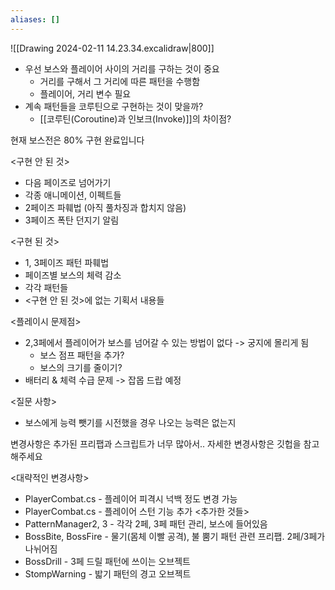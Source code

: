 ```yaml
---
aliases: []
---
```

![[Drawing 2024-02-11 14.23.34.excalidraw|800]]

- 우선 보스와 플레이어 사이의 거리를 구하는 것이 중요
	- 거리를 구해서 그 거리에 따른 패턴을 수행함
	- 플레이어, 거리 변수 필요
- 계속 패턴들을 코루틴으로 구현하는 것이 맞을까?
	- [[코루틴(Coroutine)과 인보크(Invoke)]]의 차이점?

현재 보스전은 80% 구현 완료입니다

<구현 안 된 것>
- 다음 페이즈로 넘어가기
- 각종 애니메이션, 이펙트들
- 2페이즈 파훼법 (아직 풀차징과 합치지 않음)
- 3페이즈 폭탄 던지기 알림

<구현 된 것>
- 1, 3페이즈 패턴 파훼법
- 페이즈별 보스의 체력 감소
- 각각 패턴들
- <구현 안 된 것>에 없는 기획서 내용들

<플레이시 문제점>
- 2,3페에서 플레이어가 보스를 넘어갈 수 있는 방법이 없다 -> 궁지에 몰리게 됨
	- 보스 점프 패턴을 추가?
	- 보스의 크기를 줄이기?
- 배터리 & 체력 수급 문제 -> 잡몹 드랍 예정

<질문 사항>
- 보스에게 능력 뺏기를 시전했을 경우 나오는 능력은 없는지



변경사항은 추가된 프리팹과 스크립트가 너무 많아서.. 자세한 변경사항은 깃헙을 참고해주세요

<대략적인 변경사항>
- PlayerCombat.cs - 플레이어 피격시 넉백 정도 변경 가능
- PlayerCombat.cs - 플레이어 스턴 기능 추가
<추가한 것들>
- PatternManager2, 3 - 각각 2페, 3페 패턴 관리, 보스에 들어있음
- BossBite, BossFire - 물기(몸체 이빨 공격), 불 뿜기 패턴 관련 프리팹. 2페/3페가 나뉘어짐
- BossDrill - 3페 드릴 패턴에 쓰이는 오브젝트
- StompWarning - 밟기 패턴의 경고 오브젝트